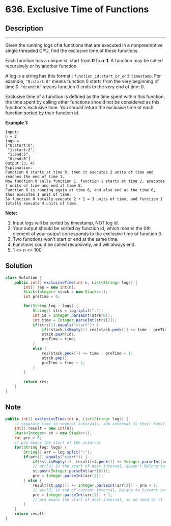 



# 636. Exclusive Time of Functions

## Description

------

Given the running logs of **n** functions that are executed in a nonpreemptive single threaded CPU, find the exclusive time of these functions.

Each function has a unique id, start from **0** to **n-1**. A function may be called recursively or by another function.

A log is a string has this format : `function_id:start_or_end:timestamp`. For example, `"0:start:0"` means function 0 starts from the very beginning of time 0. `"0:end:0"` means function 0 ends to the very end of time 0.

Exclusive time of a function is defined as the time spent within this function, the time spent by calling other functions should not be considered as this function's exclusive time. You should return the exclusive time of each function sorted by their function id.

**Example 1:**

```
Input:
n = 2
logs = 
["0:start:0",
 "1:start:2",
 "1:end:5",
 "0:end:6"]
Output:[3, 4]
Explanation:
Function 0 starts at time 0, then it executes 2 units of time and reaches the end of time 1. 
Now function 0 calls function 1, function 1 starts at time 2, executes 4 units of time and end at time 5.
Function 0 is running again at time 6, and also end at the time 6, thus executes 1 unit of time. 
So function 0 totally execute 2 + 1 = 3 units of time, and function 1 totally execute 4 units of time.
```

**Note:**

1. Input logs will be sorted by timestamp, NOT log id.
2. Your output should be sorted by function id, which means the 0th element of your output corresponds to the exclusive time of function 0.
3. Two functions won't start or end at the same time.
4. Functions could be called recursively, and will always end.
5. 1 <= n <= 100

## Solution

```java
class Solution {
    public int[] exclusiveTime(int n, List<String> logs) {
        int[] res = new int[n];
        Stack<Integer> stack = new Stack<>();
        int preTime = 0;

        for(String log : logs) {
            String[] strs = log.split(":");
            int id = Integer.parseInt(strs[0]);
            int time = Integer.parseInt(strs[2]);
            if(strs[1].equals("start")) {
                if(!stack.isEmpty()) res[stack.peek()] += time - preTime;
                stack.push(id);
                preTime = time;
            }
            else {
                res[stack.peek()] += time - preTime + 1;
                stack.pop();
                preTime = time + 1;
            }
        }
        
        return res;
    }
}
```





## Note

```java
public int[] exclusiveTime(int n, List<String> logs) {
    // separate time to several intervals, add interval to their function
    int[] result = new int[n];
    Stack<Integer> st = new Stack<>();
    int pre = 0;
    // pre means the start of the interval
    for(String log: logs) {
        String[] arr = log.split(":");
        if(arr[1].equals("start")) {
            if(!st.isEmpty())  result[st.peek()] += Integer.parseInt(arr[2]) - pre;
            // arr[2] is the start of next interval, doesn't belong to current interval.
            st.push(Integer.parseInt(arr[0]));
            pre = Integer.parseInt(arr[2]);
        } else {
            result[st.pop()] += Integer.parseInt(arr[2]) - pre + 1;
            // arr[2] is end of current interval, belong to current interval. That's why we have +1 here
            pre = Integer.parseInt(arr[2]) + 1;
            // pre means the start of next interval, so we need to +1
        }
    }
    return result;
}
```

